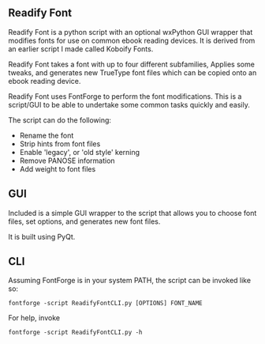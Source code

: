 ## Readify Font

Readify Font is a python script with an optional wxPython GUI wrapper that modifies fonts for use on common ebook
reading devices. It is derived from an earlier script I made called Koboify Fonts.

Readify Font takes a font with up to four different subfamilies, Applies some tweaks, and generates new TrueType font
 files which can be copied onto an ebook reading device.

Readify Font uses FontForge to perform the font modifications. This is a script/GUI to be able to undertake some
common tasks quickly and easily.

The script can do the following:

- Rename the font
- Strip hints from font files
- Enable 'legacy', or 'old style' kerning
- Remove PANOSE information
- Add weight to font files

## GUI

Included is a simple GUI wrapper to the script that allows you to choose font files, set options, and generates new
font files.

It is built using PyQt.

## CLI

Assuming FontForge is in your system PATH, the script can be invoked like so:

`fontforge -script ReadifyFontCLI.py [OPTIONS] FONT_NAME`

For help, invoke

`fontforge -script ReadifyFontCLI.py -h`

